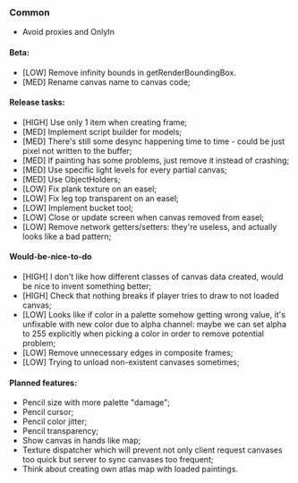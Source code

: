 ### Common

* Avoid proxies and OnlyIn

#### Beta: 

* \[LOW\] Remove infinity bounds in getRenderBoundingBox.
* \[MED\] Rename canvas name to canvas code;

#### Release tasks:

* \[HIGH\] Use only 1 item when creating frame;
* \[MED\] Implement script builder for models;
* \[MED\] There's still some desync happening time to time - could be just pixel not written to the buffer;
* \[MED\] If painting has some problems, just remove it instead of crashing;
* \[MED\] Use specific light levels for every partial canvas;
* \[MED\] Use ObjectHolders;
* \[LOW\] Fix plank texture on an easel;
* \[LOW\] Fix leg top transparent on an easel;
* \[LOW\] Implement bucket tool;
* \[LOW\] Close or update screen when canvas removed from easel;
* \[LOW\] Remove network getters/setters: they're useless, and actually looks like a bad pattern;
  
#### Would-be-nice-to-do

* \[HIGH\] I don't like how different classes of canvas data created, would be nice to invent something better;
* \[HIGH\] Check that nothing breaks if player tries to draw to not loaded canvas;
* \[LOW\] Looks like if color in a palette somehow getting wrong value, it's unfixable with new color due to alpha channel: maybe we can set alpha to 255 explicitly when picking a color in order to remove potential problem;
* \[LOW\] Remove unnecessary edges in composite frames;
* \[LOW\] Trying to unload non-existent canvases sometimes;

#### Planned features:

* Pencil size with more palette "damage";
* Pencil cursor;
* Pencil color jitter;
* Pencil transparency;
* Show canvas in hands like map;
* Texture dispatcher which will prevent not only client request canvases too quick but server to sync canvases too frequent;
* Think about creating own atlas map with loaded paintings.